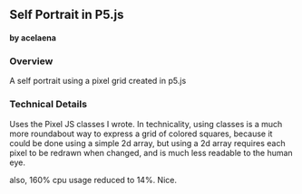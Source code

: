 ## Self Portrait in P5.js
#### by acelaena

### Overview
A self portrait using a pixel grid created in p5.js


### Technical Details
Uses the Pixel JS classes I wrote. In technicality, using classes is a much more roundabout way to express a grid of colored squares, because it could be done using a simple 2d array, but using a 2d array requires each pixel to be redrawn when changed, and is much less readable to the human eye. 

also, 160% cpu usage reduced to 14%. Nice. 